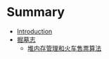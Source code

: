 # Summary

* [Introduction](README.md)
* [掘墓志](archaeology/README.md)
  * [堆内存管理和火车售票算法](archaeology/heap-and-train-ticket.md)

